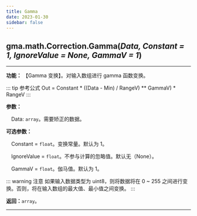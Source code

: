 ```yaml
---
title: Gamma
date: 2023-01-30
sidebar: false
---
```


## gma.math.Correction.**Gamma**(*Data, Constant = 1, IgnoreValue = None, GammaV = 1*)<Badge text="1.1.3 +"/>

---

**功能：** 【Gamma 变换】。对输入数组进行 gamma 函数变换。

::: tip 参考公式
Out = Constant * ((Data - Min) / RangeV) ** GammaV) * RangeV
:::


**参数：** 

&emsp;Data: `array`。需要矫正的数据。

**可选参数：**

&emsp;Constant = `float`。变换常量。默认为 1。

&emsp;IgnoreValue = `float`。不参与计算的忽略值。默认无（None）。

&emsp;GammaV = `float`。伽马值。默认为 1。

::: warning 注意
如果输入数据类型为 uint8，则将数据将在 0 ~ 255 之间进行变换。否则，将在输入数组的最大值、最小值之间变换。
:::

**返回：**`array`。

---

